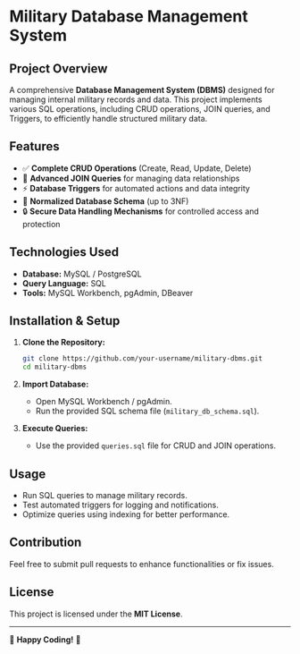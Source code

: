 # Military Database Management System

## Project Overview
A comprehensive **Database Management System (DBMS)** designed for managing internal military records and data. This project implements various SQL operations, including CRUD operations, JOIN queries, and Triggers, to efficiently handle structured military data.

## Features

- ✅ **Complete CRUD Operations** (Create, Read, Update, Delete)
- 🔗 **Advanced JOIN Queries** for managing data relationships
- ⚡ **Database Triggers** for automated actions and data integrity
- 📌 **Normalized Database Schema** (up to 3NF)
- 🔒 **Secure Data Handling Mechanisms** for controlled access and protection

## Technologies Used

- **Database:** MySQL / PostgreSQL
- **Query Language:** SQL
- **Tools:** MySQL Workbench, pgAdmin, DBeaver

## Installation & Setup

1. **Clone the Repository:**
   ```sh
   git clone https://github.com/your-username/military-dbms.git
   cd military-dbms
   ```

2. **Import Database:**
   - Open MySQL Workbench / pgAdmin.
   - Run the provided SQL schema file (`military_db_schema.sql`).

3. **Execute Queries:**
   - Use the provided `queries.sql` file for CRUD and JOIN operations.

## Usage

- Run SQL queries to manage military records.
- Test automated triggers for logging and notifications.
- Optimize queries using indexing for better performance.

## Contribution

Feel free to submit pull requests to enhance functionalities or fix issues.

## License

This project is licensed under the **MIT License**.

---

🚀 **Happy Coding!** 🎯
